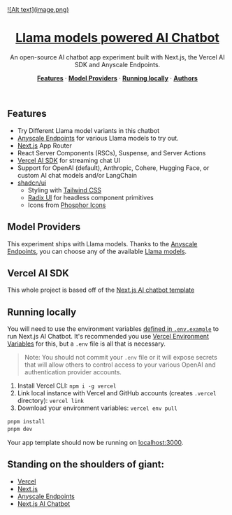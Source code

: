 <a href="https://chat.vercel.ai/">
  ![Alt text](image.png)
  <h1 align="center">Llama models powered AI Chatbot</h1>
</a>

<p align="center">
  An open-source AI chatbot app experiment built with Next.js, the Vercel AI SDK and Anyscale Endpoints.
</p>

<p align="center">
  <a href="#features"><strong>Features</strong></a> ·
  <a href="#model-providers"><strong>Model Providers</strong></a> ·
  <a href="#running-locally"><strong>Running locally</strong></a> ·
  <a href="#authors"><strong>Authors</strong></a>
</p>
<br/>

## Features

- Try Different Llama model variants in this chatbot
- [Anyscale Endpoints](https://www.anyscale.com/endpoints) for various Llama models to try out.
- [Next.js](https://nextjs.org) App Router
- React Server Components (RSCs), Suspense, and Server Actions
- [Vercel AI SDK](https://sdk.vercel.ai/docs) for streaming chat UI
- Support for OpenAI (default), Anthropic, Cohere, Hugging Face, or custom AI chat models and/or LangChain
- [shadcn/ui](https://ui.shadcn.com)
  - Styling with [Tailwind CSS](https://tailwindcss.com)
  - [Radix UI](https://radix-ui.com) for headless component primitives
  - Icons from [Phosphor Icons](https://phosphoricons.com)

## Model Providers

This experiment ships with Llama models. Thanks to the [Anyscale Endpoints](https://www.anyscale.com/endpoints), you can choose any of the available [Llama models](https://docs.endpoints.anyscale.com/category/supported-models).

## Vercel AI SDK

This whole project is based off of the [Next.js AI chatbot template](https://vercel.com/templates/next.js/nextjs-ai-chatbot)

## Running locally

You will need to use the environment variables [defined in `.env.example`](.env.example) to run Next.js AI Chatbot. It's recommended you use [Vercel Environment Variables](https://vercel.com/docs/projects/environment-variables) for this, but a `.env` file is all that is necessary.

> Note: You should not commit your `.env` file or it will expose secrets that will allow others to control access to your various OpenAI and authentication provider accounts.

1. Install Vercel CLI: `npm i -g vercel`
2. Link local instance with Vercel and GitHub accounts (creates `.vercel` directory): `vercel link`
3. Download your environment variables: `vercel env pull`

```bash
pnpm install
pnpm dev
```

Your app template should now be running on [localhost:3000](http://localhost:3000/).

## Standing on the shoulders of giant:

- [Vercel](https://vercel.com) 
- [Next.js](https://nextjs.org)
- [Anyscale Endpoints](https://www.anyscale.com/endpoints)
- [Next.js AI Chatbot](https://vercel.com/templates/next.js/nextjs-ai-chatbot)